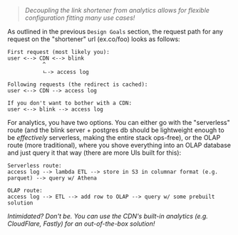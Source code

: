 > _Decoupling the link shortener from analytics allows for flexible configuration fitting many use cases!_

As outlined in the previous `Design Goals` section, the request path for any request on the "shortener" url (ex.co/foo) looks as follows:

```
First request (most likely you):
user <--> CDN <--> blink
           ^
           ㄴ-> access log

Following requests (the redirect is cached):
user <--> CDN --> access log

If you don't want to bother with a CDN:
user <--> blink --> access log
```

For analytics, you have two options. You can either go with the "serverless" route (and the blink server + postgres db should be lightweight enough to be _effectively_ serverless, making the entire stack ops-free), or the OLAP route (more traditional), where you shove everything into an OLAP database and just query it that way (there are more UIs built for this):

```
Serverless route:
access log --> lambda ETL --> store in S3 in columnar format (e.g. parquet) --> query w/ Athena

OLAP route:
access log --> ETL --> add row to OLAP --> query w/ some prebuilt solution
```

_Intimidated? Don't be. You can use the CDN's built-in analytics (e.g. CloudFlare, Fastly) for an out-of-the-box solution!_
